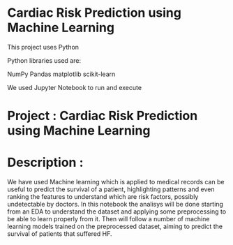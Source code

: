 # Cardiac Risk Prediction using Machine Learning

This project uses Python

Python libraries used are:

NumPy Pandas matplotlib scikit-learn

We used Jupyter Notebook to run and execute

# Project : Cardiac Risk Prediction using Machine Learning
# Description :
We have used Machine learning which is applied to medical records can be useful to predict the survival of a patient, highlighting patterns and even ranking the features to understand which are risk factors, possibly undetectable by doctors.
In this notebook the analisys will be done starting from an EDA to understand the dataset and applying some preprocessing to be able to learn properly from it.
Then will follow a number of machine learning models trained on the preprocessed dataset, aiming to predict the survival of patients that suffered HF.
